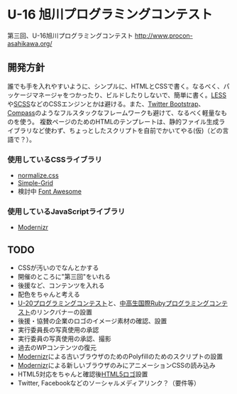 # U-16 旭川プログラミングコンテスト

第三回、U-16旭川プログラミングコンテスト
<http://www.procon-asahikawa.org/>

## 開発方針
誰でも手を入れやすいように、シンプルに、HTMLとCSSで書く。なるべく、パッケージマネージャをつかったり、ビルドしたりしないで、簡単に書く。[LESS]や[SCSS]などのCSSエンジンとかは避ける。また、[Twitter Bootstrap]、[Compass]のようなフルスタックなフレームワークも避けて、なるべく軽量なものを使う。
複数ページのためのHTMLのテンプレートは、静的ファイル生成ライブラリなど使わず、ちょっとしたスクリプトを自前でかいてやる(仮)（どの言語で？）。


### 使用しているCSSライブラリ
- [normalize.css]
- [Simple-Grid]
- 検討中 [Font Awesome]

### 使用しているJavaScriptライブラリ
- [Modernizr]

## TODO

- CSSが汚いのでなんとかする
- 開催のところに"第三回"をいれる
- 後援など、コンテンツを入れる
- 配色をちゃんと考える
- [U-20プログラミングコンテスト]と、[中高生国際Rubyプログラミングコンテスト]のリンクバナーの設置
- 後援・協賛の企業のロゴのイメージ素材の確認、設置
- 実行委員長の写真使用の承認
- 実行委員の写真使用の承認、撮影
- 過去のWPコンテンツの復元
- [Modernizr]による古いブラウザのためのPolyfillのためのスクリプトの設置
- [Modernizr]による新しいブラウザのみにアニメーションCSSの読み込み
- HTML5対応をちゃんと確認後[HTML5ロゴ]設置
- Twitter, Facebookなどのソーシャルメディアリンク？（要件等）


[LESS]: http://lesscss.org/
[SCSS]: http://sass-lang.com/
[compass]: http://compass-style.org/
[Twitter Bootstrap]: http://twitter.github.io/bootstrap/
[normalize.css]: http://necolas.github.io/normalize.css/
[Simple-Grid]: http://thisisdallas.github.io/Simple-Grid/
[Modernizr]: http://modernizr.com/
[U-20プログラミングコンテスト]: http://www.johokagekkan.go.jp/u-20/
[中高生国際Rubyプログラミングコンテスト]: http://www.mitaka.ne.jp/ruby/ruby2012/index.html
[HTML5ロゴ]: http://www.w3.org/html/logo/
[Font Awesome]: http://fortawesome.github.io/Font-Awesome/


